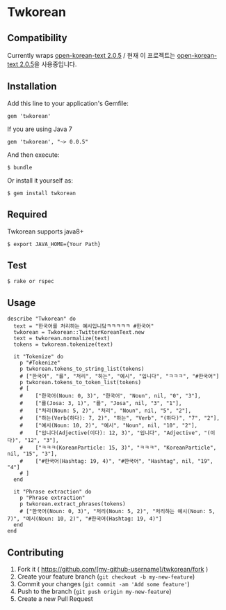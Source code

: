 # Twkorean

## Compatibility

Currently wraps [open-korean-text 2.0.5](https://github.com/open-korean-text/open-korean-text/releases/tag/open-korean-text-2.0.5) / 현재 이 프로젝트는 [open-korean-text 2.0.5](https://github.com/open-korean-text/open-korean-text/releases/tag/open-korean-text-2.0.5)을 사용중입니다.

## Installation

Add this line to your application's Gemfile:

    gem 'twkorean'

If you are using Java 7

    gem 'twkorean', "~> 0.0.5"

And then execute:

    $ bundle

Or install it yourself as:

    $ gem install twkorean

## Required

Twkorean supports java8+

    $ export JAVA_HOME={Your Path}

## Test
    
    $ rake or rspec

## Usage

    describe "Twkorean" do
      text = "한국어를 처리하는 예시입니닼ㅋㅋㅋㅋㅋ #한국어"
      twkorean = Twkorean::TwitterKoreanText.new
      text = twkorean.normalize(text)
      tokens = twkorean.tokenize(text)
    
      it "Tokenize" do
        p "#Tokenize"
        p twkorean.tokens_to_string_list(tokens)
        # ["한국어", "를", "처리", "하는", "예시", "입니다", "ㅋㅋㅋ", "#한국어"]
        p twkorean.tokens_to_token_list(tokens)
        # [
        #    ["한국어(Noun: 0, 3)", "한국어", "Noun", nil, "0", "3"],
        #    ["를(Josa: 3, 1)", "를", "Josa", nil, "3", "1"],
        #    ["처리(Noun: 5, 2)", "처리", "Noun", nil, "5", "2"],
        #    ["하는(Verb(하다): 7, 2)", "하는", "Verb", "(하다)", "7", "2"],
        #    ["예시(Noun: 10, 2)", "예시", "Noun", nil, "10", "2"],
        #    ["입니다(Adjective(이다): 12, 3)", "입니다", "Adjective", "(이다)", "12", "3"],
        #    ["ㅋㅋㅋ(KoreanParticle: 15, 3)", "ㅋㅋㅋ", "KoreanParticle", nil, "15", "3"],
        #    ["#한국어(Hashtag: 19, 4)", "#한국어", "Hashtag", nil, "19", "4"]
        # ]
      end
    
      it "Phrase extraction" do
        p "Phrase extraction"
        p twkorean.extract_phrases(tokens)
        # ["한국어(Noun: 0, 3)", "처리(Noun: 5, 2)", "처리하는 예시(Noun: 5, 7)", "예시(Noun: 10, 2)", "#한국어(Hashtag: 19, 4)"]
      end
    end

## Contributing

1. Fork it ( https://github.com/[my-github-username]/twkorean/fork )
2. Create your feature branch (`git checkout -b my-new-feature`)
3. Commit your changes (`git commit -am 'Add some feature'`)
4. Push to the branch (`git push origin my-new-feature`)
5. Create a new Pull Request
